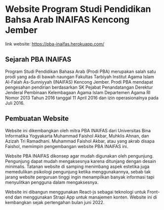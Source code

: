 # Website Program Studi Pendidikan Bahsa Arab INAIFAS Kencong Jember

link website: https://pba-inaifas.herokuapp.com/

## Sejarah PBA INAIFAS

Program Studi Pendidikan Bahasa Arab (Prodi PBA) merupakan salah satu prodi yang ada di bawah naungan Fakultas Tarbiyah Institut Agama Islam Al-Falah As-Sunniyyah (INAIFAS) Kencong Jember. Prodi PBA mendapat pengesahan pendirian berdasarkan SK Pejabat Penandatangan Derektur Jenderal Pembinaan Kelembagaan Agama Islam Departemen Agama RI Nomor 2013 Tahun 2016 tanggal 11 April 2016 dan izin operasionalnya pada Juli 2016.

## Pembuatan Website

Website ini dikembangkan oleh mitra PBA INAIFAS dari Universitas Bina Informatika Yogyakarta Muhammad Faishol Akbar, Muhklis Ahnan, dan Azizah Tri Ramadhani. Muhammad Faishol Akbar, atau yang akrab disapa Faishol, memimpin pengembangan website PBA INAIFAS ini.

Website PBA INAIFAS dikonsep agar mudah digunakan oleh pengunjung. Pengunjung dapat mudah mengaksesnya karena ditunjang dengan desain minimalis. Tatanan website di samping menimbang aspek estetika juga memedulikan psikologi pengunjung ketika menggunakannya, sebab tak jarang website perguruan tinggi ingin menampilkan banyak informasi tapi menyulitkan pengguna dalam mengaksesnya.

Website ini dibangun menggunakan React-js sebagai teknologi untuk Front-end dan menggunakan Strapi App untuk manajemen konten. Website ini di kembangkan sejak pertengahan bulan juni 2022.
